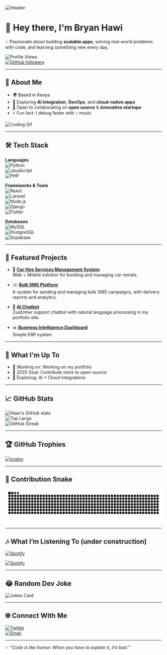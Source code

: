 ![Header](https://raw.githubusercontent.com/HAWIBRYAN/HAWIBRYAN/main/assets/header.png)  
<!-- ^ Create a custom banner in Canva/Figma and place it in /assets -->

# 👋 Hey there, I'm Bryan Hawi

💡 Passionate about building **scalable apps**, solving real-world problems with code, and learning something new every day.  

![Profile Views](https://komarev.com/ghpvc/?username=HAWIBRYAN&color=blue&style=flat-square)  
[![GitHub followers](https://img.shields.io/github/followers/HAWIBRYAN?label=Follow&style=social)](https://github.com/HAWIBRYAN)  

---

## 🚀 About Me  
- 🌍 Based in Kenya
- 🌱 Exploring **AI integration**, **DevOps**, and **cloud-native apps**  
- 🤝 Open to collaborating on **open source** & **innovative startups**  
- ⚡ Fun fact: I debug faster with 🎶 music  

![Coding Gif](https://media.giphy.com/media/qgQUggAC3Pfv687qPC/giphy.gif)  

---

## 🛠️ Tech Stack  

**Languages**  
![Python](https://img.shields.io/badge/Python-3776AB?style=for-the-badge&logo=python&logoColor=white)  
![JavaScript](https://img.shields.io/badge/JavaScript-F7DF1E?style=for-the-badge&logo=javascript&logoColor=black)  
![PHP](https://img.shields.io/badge/PHP-777BB4?style=for-the-badge&logo=php&logoColor=white)  

**Frameworks & Tools**  
![React](https://img.shields.io/badge/React-20232A?style=for-the-badge&logo=react&logoColor=61DAFB)  
![Laravel](https://img.shields.io/badge/Laravel-FF2D20?style=for-the-badge&logo=laravel&logoColor=white)  
![Node.js](https://img.shields.io/badge/Node.js-339933?style=for-the-badge&logo=nodedotjs&logoColor=white)  
![Django](https://img.shields.io/badge/Django-092E20?style=for-the-badge&logo=django&logoColor=white)  
![Flutter](https://img.shields.io/badge/Flutter-02569B?style=for-the-badge&logo=flutter&logoColor=white)  

**Databases**  
![MySQL](https://img.shields.io/badge/MySQL-005C84?style=for-the-badge&logo=mysql&logoColor=white)  
![PostgreSQL](https://img.shields.io/badge/PostgreSQL-316192?style=for-the-badge&logo=postgresql&logoColor=white)  
![Supabase](https://img.shields.io/badge/Supabase-3ECF8E?style=for-the-badge&logo=supabase&logoColor=white)  

---

## 📌 Featured Projects  

- 🚗 [**Car Hire Services Management System**](https://github.com/HAWIBRYAN/carwise-journey-buddy)  
  Web + Mobile solution for booking and managing car rentals.  

- ✉️ [**Bulk SMS Platform**](https://github.com/HAWIBRYAN/TaifaMobileBulkSMS)  
  A system for sending and managing bulk SMS campaigns, with delivery reports and analytics.  

- 🤖 [**AI Chatbot**](https://github.com/HAWIBRYAN/my-portfolio)  
  Customer support chatbot with natural language processing in my portfolio site.  

- 📊 [**Business Intelligence Dashboard**](https://github.com/HAWIBRYAN/LaravelERP)  
  Simple ERP system 

---

## 📢 What I'm Up To  
- 🔭 Working on: Working on my portfolio 
- 🎯 2025 Goal: Contribute more to open-source  
- 🧩 Exploring: AI + Cloud integrations  

---

## 📈 GitHub Stats  

![Hawi's GitHub stats](https://github-readme-stats.vercel.app/api?username=HAWIBRYAN&show_icons=true&theme=radical)  
![Top Langs](https://github-readme-stats.vercel.app/api/top-langs/?username=HAWIBRYAN&layout=compact&theme=radical)  
![GitHub Streak](https://streak-stats.demolab.com/?user=HAWIBRYAN&theme=radical)  

---

## 🏆 GitHub Trophies  

[![trophy](https://github-profile-trophy.vercel.app/?username=HAWIBRYAN&theme=radical&margin-w=5&margin-h=5)](https://github.com/ryo-ma/github-profile-trophy)  

---

## 🐍 Contribution Snake  

<picture>
  <source media="(prefers-color-scheme: dark)" srcset="https://raw.githubusercontent.com/HAWIBRYAN/HAWIBRYAN/output/github-contribution-grid-snake-dark.svg" />
  <source media="(prefers-color-scheme: light)" srcset="https://raw.githubusercontent.com/HAWIBRYAN/HAWIBRYAN/output/github-contribution-grid-snake.svg" />
  <img alt="github contribution snake" src="https://raw.githubusercontent.com/HAWIBRYAN/HAWIBRYAN/output/github-contribution-grid-snake.svg" />
</picture>

---

## 🎶 What I’m Listening To  (under construction)

[![Spotify](https://spotify-widget-nine.vercel.app/api/spotify)](https://open.spotify.com/user/31ocdl3g4wm6bqvuasqs6w6zmt3a)

[![Spotify](https://spotify-widget-nine.vercel.app/api/spotify?background_color=0d1117&border_color=30363d&color=f0f6fc)](https://open.spotify.com/user/31ocdl3g4wm6bqvuasqs6w6zmt3a)

---

## 😂 Random Dev Joke  

![Jokes Card](https://readme-jokes.vercel.app/api)  

---

## 🌐 Connect With Me  

[![Twitter](https://img.shields.io/badge/Twitter-1DA1F2?style=for-the-badge&logo=twitter&logoColor=white)](https://twitter.com/BryanHawi91978)  
[![Email](https://img.shields.io/badge/Email-D14836?style=for-the-badge&logo=gmail&logoColor=white)](mailto:hawibryan04@gmail.com)  

---

✨ *“Code is like humor. When you have to explain it, it’s bad.”*  
